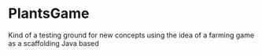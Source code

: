 # PlantsGame
Kind of a testing ground for new concepts using the idea of a farming game as a scaffolding
Java based
